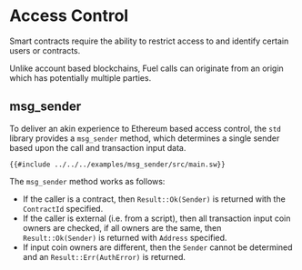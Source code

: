 # Access Control

Smart contracts require the ability to restrict access to and identify certain users or contracts.

Unlike account based blockchains, Fuel calls can originate from an origin which has potentially multiple parties.

## msg_sender

To deliver an akin experience to Ethereum based access control, the `std` library provides a `msg_sender` method, which determines a single sender based upon the call and transaction input data.

```sway
{{#include ../../../examples/msg_sender/src/main.sw}}
```

The `msg_sender` method works as follows: 
- If the caller is a contract, then `Result::Ok(Sender)` is returned with the `ContractId` specified.
- If the caller is external (i.e. from a script), then all transaction input coin owners are checked, if all owners are the same, then `Result::Ok(Sender)` is returned with `Address` specified.
- If input coin owners are different, then the `Sender` cannot be determined and an `Result::Err(AuthError)` is returned.